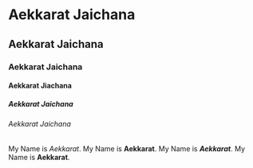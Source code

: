 # Aekkarat Jaichana
## Aekkarat Jaichana
### Aekkarat Jaichana
#### Aekkarat Jiachana
##### Aekkarat Jaichana
###### Aekkarat Jaichana
My Name is *Aekkarat*.
My Name is **Aekkarat**.
My Name is ***Aekkarat***.
My Name is **Aekkarat**.
